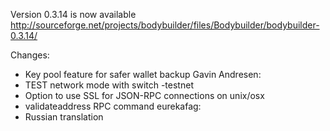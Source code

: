 Version 0.3.14 is now available
http://sourceforge.net/projects/bodybuilder/files/Bodybuilder/bodybuilder-0.3.14/

Changes:
* Key pool feature for safer wallet backup
Gavin Andresen:
* TEST network mode with switch -testnet
* Option to use SSL for JSON-RPC connections on unix/osx
* validateaddress RPC command
eurekafag:
* Russian translation
